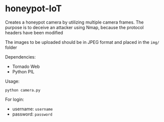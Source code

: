 # honeypot-IoT

Creates a honeypot camera by utilizing multiple camera frames.
The purpose is to deceive an attacker using Nmap, because the protocol headers have been modified

The images to be uploaded should be in JPEG format and placed in the `img/` folder

Dependencies:

- Tornado Web 
- Python PIL

Usage:
```
python camera.py
```
For login:
- username: `username`
- password: `password`
